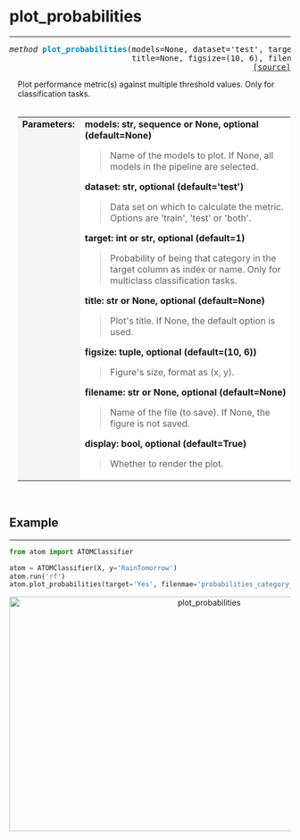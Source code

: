 # plot_probabilities
--------------------

<a name="atom"></a>
<pre><em>method</em> <strong style="color:#008AB8">plot_probabilities</strong>(models=None, dataset='test', target=1,
                          title=None, figsize=(10, 6), filename=None, display=True)
<div align="right"><a href="https://github.com/tvdboom/ATOM/blob/master/atom/plots.py#L1708">[source]</a></div></pre>
<div style="padding-left:3%">
Plot performance metric(s) against multiple threshold values. Only for classification tasks.
<br /><br />
<table width="100%">
<tr>
<td width="15%" style="vertical-align:top; background:#F5F5F5;"><strong>Parameters:</strong></td>
<td width="75%" style="background:white;">
<strong>models: str, sequence or None, optional (default=None)</strong>
<blockquote>
Name of the models to plot. If None, all models in the pipeline are selected.
</blockquote>
<strong>dataset: str, optional (default='test')</strong>
<blockquote>
Data set on which to calculate the metric. Options are 'train', 'test' or 'both'.
</blockquote>
<strong>target: int or str, optional (default=1)</strong>
<blockquote>
Probability of being that category in the target column as index or name.
 Only for multiclass classification tasks.
</blockquote>
<strong>title: str or None, optional (default=None)</strong>
<blockquote>
Plot's title. If None, the default option is used.
</blockquote>
<strong>figsize: tuple, optional (default=(10, 6))</strong>
<blockquote>
Figure's size, format as (x, y).
</blockquote>
<strong>filename: str or None, optional (default=None)</strong>
<blockquote>
Name of the file (to save). If None, the figure is not saved.
</blockquote>
<strong>display: bool, optional (default=True)</strong>
<blockquote>
Whether to render the plot.
</blockquote>
</tr>
</table>
</div>
<br />



## Example
----------

```python
from atom import ATOMClassifier

atom = ATOMClassifier(X, y='RainTomorrow')
atom.run('rf')
atom.plot_probabilities(target='Yes', filenmae='probabilities_category_yes')
```
<div align="center">
    <img src="/img/plots/plot_probabilities.png" alt="plot_probabilities" width="700" height="420"/>
</div>
